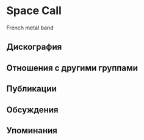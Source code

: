 # Space Call

French metal band

## Дискография


## Отношения с другими группами


## Публикации


## Обсуждения


## Упоминания

